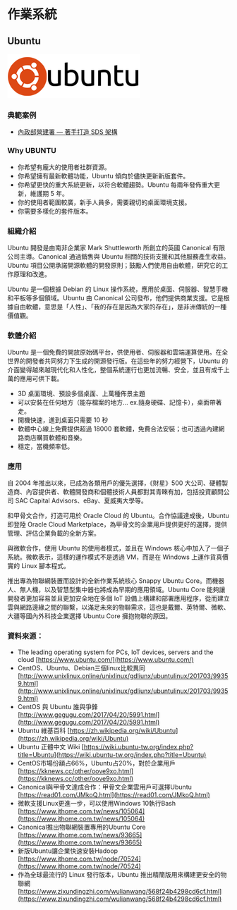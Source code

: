 # **作業系統**

## **Ubuntu**

![](/assets/ubuntu.png)

### 典範案例

* [內政部營建署 — 著手打造 SDS 架構](/use-case/di-zhi-teng-yun-wang-yun-yong-duo-tao-kai-yuan-ruan-ti/ying-jian-shu-zhu-shou-da-zao-sds-jia-gou.md)

### Why UBUNTU

* 你希望有龐大的使用者社群資源。
* 你希望擁有最新軟體功能，Ubuntu 傾向於儘快更新新版套件。
* 你希望更快的重大系統更新，以符合軟體趨勢。Ubuntu 每兩年發佈重大更新，維護期 5 年。
* 你的使用者範圍較廣，新手人員多，需要親切的桌面環境支援。
* 你需要多樣化的套件版本。

### 組織介紹

Ubuntu 開發是由南非企業家 Mark Shuttleworth 所創立的英國 Canonical 有限公司主導。Canonical 通過銷售與 Ubuntu 相關的技術支援和其他服務產生收益。Ubuntu 項目公開承諾開源軟體的開發原則；鼓勵人們使用自由軟體，研究它的工作原理和改進。

Ubuntu 是一個根據 Debian 的 Linux 操作系統，應用於桌面、伺服器、智慧手機和平板等多個領域。Ubuntu 由 Canonical 公司發布，他們提供商業支援。它是根據自由軟體，意思是「人性」、「我的存在是因為大家的存在」，是非洲傳統的一種價值觀。

### 軟體介紹

Ubuntu 是一個免費的開放原始碼平台，供使用者、伺服器和雲端運算使用。在全世界的開發者共同努力下生成的開源發行版。在這些年的努力經營下，Ubuntu 的介面變得越來越現代化和人性化，整個系統運行也更加流暢、安全，並且有成千上萬的應用可供下載。

* 3D 桌面環境、預設多個桌面、上萬種佈景主題
* 可以安裝在任何地方（能存檔案的地方... ex.隨身硬碟、記憶卡），桌面帶著走。
* 開機快速，進到桌面只需要 10 秒
* 軟體中心線上免費提供超過 18000 套軟體，免費合法安裝；也可透過內建網路商店購買軟體和音樂。
* 穩定，當機頻率低。

### 應用

自 2004 年推出以來，已成為各類用戶的優先選擇，《財星》500 大公司、硬體製造商、內容提供者、軟體開發商和個體技術人員都對其青睞有加，包括投資顧問公司 SAC Capital Advisors、eBay、夏威夷大學等。

和甲骨文合作，打造可用於 Oracle Cloud 的 Ubuntu。合作協議達成後，Ubuntu 即登陸 Oracle Cloud Marketplace，為甲骨文的企業用戶提供更好的選擇，提供管理、評估企業負載的全新方案。

與微軟合作，使用 Ubuntu 的使用者模式，並且在 Windows 核心中加入了一個子系統。微軟表示，這樣的運作模式不是透過 VM，而是在 Windows 上運作貨真價實的 Linux 腳本程式。

推出專為物聯網裝置而設計的全新作業系統核心 Snappy Ubuntu Core。而機器人、無人機，以及智慧型集中器也將成為早期的應用領域。Ubuntu Core 能夠讓開發者更加容易並且更加安全地在多個 IoT 設備上構建和部署應用程序，從而建立雲與網路邊緣之間的聯繫，以滿足未來的物聯需求，這也是戴爾、英特爾、微軟、大疆等國內外科技企業選擇 Ubuntu Core 擁抱物聯的原因。

### 資料來源：

* The leading operating system for PCs, IoT devices, servers and the cloud [https://www.ubuntu.com/](https://www.ubuntu.com/)
* CentOS、Ubuntu、Debian三個linux比較異同 [http://www.unixlinux.online/unixlinux/gdliunx/ubuntulinux/201703/99359.html](http://www.unixlinux.online/unixlinux/gdliunx/ubuntulinux/201703/99359.html)
* CentOS 與 Ubuntu 誰與爭鋒 [http://www.gegugu.com/2017/04/20/5991.html](http://www.gegugu.com/2017/04/20/5991.html)
* Ubuntu 維基百科 [https://zh.wikipedia.org/wiki/Ubuntu](https://zh.wikipedia.org/wiki/Ubuntu)
* Ubuntu 正體中文 Wiki [https://wiki.ubuntu-tw.org/index.php?title=Ubuntu](https://wiki.ubuntu-tw.org/index.php?title=Ubuntu)
* CentOS市場份額占66%，Ubuntu占20%，對於企業用戶
   [https://kknews.cc/other/oove9xo.html](https://kknews.cc/other/oove9xo.html)
* Canonical與甲骨文達成合作：甲骨文企業雲用戶可選擇Ubuntu
   [https://read01.com/JMkoQ.html](https://read01.com/JMkoQ.html)
* 微軟支援Linux更進一步，可以使用Windows 10執行Bash [https://www.ithome.com.tw/news/105064](https://www.ithome.com.tw/news/105064)
* Canonical推出物聯網裝置專用的Ubuntu Core [https://www.ithome.com.tw/news/93665](https://www.ithome.com.tw/news/93665)
* 新版Ubuntu讓企業快速安裝Hadoop [https://www.ithome.com.tw/node/70524](https://www.ithome.com.tw/node/70524)
* 作為全球最流行的 Linux 發行版本，Ubuntu 推出精簡版用來構建更安全的物聯網[https://www.zixundingzhi.com/wulianwang/568f24b4298cd6cf.html](https://www.zixundingzhi.com/wulianwang/568f24b4298cd6cf.html)



